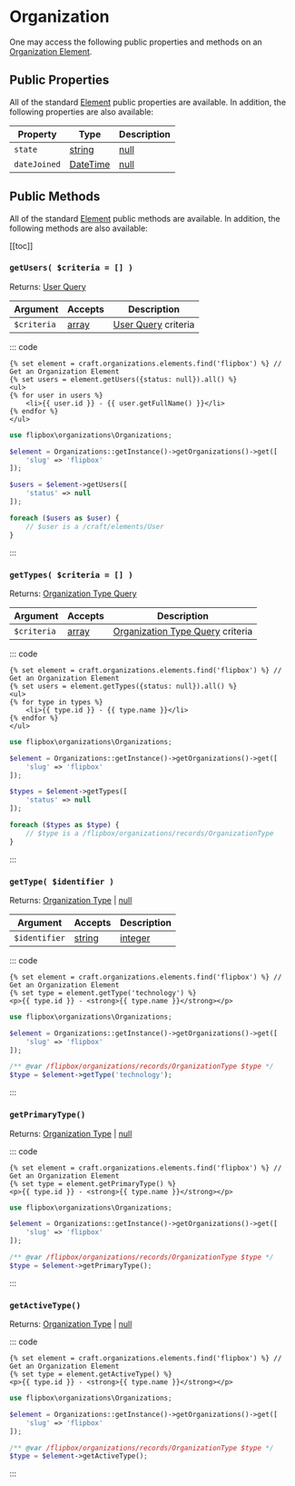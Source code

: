 # Organization

One may access the following public properties and methods on an [Organization Element].

## Public Properties
All of the standard [Element](https://docs.craftcms.com/api/v3/craft-base-element.html#public-properties) public properties are available.  In addition, the following properties are also available:

| Property              | Type                                  | Description
| --------------------- | ------------------------------------- | ---------------------------------------------------------------------------------
| `state`               | [string] | [null]                       | The organization's state (custom defined)
| `dateJoined`          | [DateTime] | [null]                     | The date the organization joined

## Public Methods
All of the standard [Element](https://docs.craftcms.com/api/v3/craft-base-element.html#public-methods) public methods are available.  In addition, the following methods are also available:

[[toc]]

### `getUsers( $criteria = [] )` 

Returns: [User Query]

| Argument          | Accepts                   | Description
| ----------        | ----------                | ----------
| `$criteria`       | [array]                   | [User Query] criteria

::: code
```twig
{% set element = craft.organizations.elements.find('flipbox') %} // Get an Organization Element
{% set users = element.getUsers({status: null}).all() %}
<ul>
{% for user in users %}
    <li>{{ user.id }} - {{ user.getFullName() }}</li>
{% endfor %}
</ul>
```

```php
use flipbox\organizations\Organizations;

$element = Organizations::getInstance()->getOrganizations()->get([
    'slug' => 'flipbox'
]);

$users = $element->getUsers([
    'status' => null
]);

foreach ($users as $user) {
    // $user is a /craft/elements/User
}
```
:::


### `getTypes( $criteria = [] )`

Returns: [Organization Type Query]

| Argument          | Accepts                   | Description
| ----------        | ----------                | ----------
| `$criteria`       | [array]                   | [Organization Type Query] criteria

::: code
```twig
{% set element = craft.organizations.elements.find('flipbox') %} // Get an Organization Element
{% set users = element.getTypes({status: null}).all() %}
<ul>
{% for type in types %}
    <li>{{ type.id }} - {{ type.name }}</li>
{% endfor %}
</ul>
```

```php
use flipbox\organizations\Organizations;

$element = Organizations::getInstance()->getOrganizations()->get([
    'slug' => 'flipbox'
]);

$types = $element->getTypes([
    'status' => null
]);

foreach ($types as $type) {
    // $type is a /flipbox/organizations/records/OrganizationType
}
```
:::

### `getType( $identifier )`

Returns: [Organization Type] | [null]

| Argument          | Accepts                   | Description
| ----------        | ----------                | ----------
| `$identifier`     | [string] | [integer] | [null] | [Organization Type] criteria

::: code
```twig
{% set element = craft.organizations.elements.find('flipbox') %} // Get an Organization Element
{% set type = element.getType('technology') %}
<p>{{ type.id }} - <strong>{{ type.name }}</strong></p>
```

```php
use flipbox\organizations\Organizations;

$element = Organizations::getInstance()->getOrganizations()->get([
    'slug' => 'flipbox'
]);

/** @var /flipbox/organizations/records/OrganizationType $type */
$type = $element->getType('technology');
```
:::


### `getPrimaryType()`

Returns: [Organization Type] | [null]

::: code
```twig
{% set element = craft.organizations.elements.find('flipbox') %} // Get an Organization Element
{% set type = element.getPrimaryType() %}
<p>{{ type.id }} - <strong>{{ type.name }}</strong></p>
```

```php
use flipbox\organizations\Organizations;

$element = Organizations::getInstance()->getOrganizations()->get([
    'slug' => 'flipbox'
]);

/** @var /flipbox/organizations/records/OrganizationType $type */
$type = $element->getPrimaryType();
```
:::

### `getActiveType()`

Returns: [Organization Type] | [null]

::: code
```twig
{% set element = craft.organizations.elements.find('flipbox') %} // Get an Organization Element
{% set type = element.getActiveType() %}
<p>{{ type.id }} - <strong>{{ type.name }}</strong></p>
```

```php
use flipbox\organizations\Organizations;

$element = Organizations::getInstance()->getOrganizations()->get([
    'slug' => 'flipbox'
]);

/** @var /flipbox/organizations/records/OrganizationType $type */
$type = $element->getActiveType();
```
:::

[integer]: http://www.php.net/language.types.integer "Integer"
[array]: http://www.php.net/language.types.array "Array"
[string]: http://www.php.net/language.types.string "String"
[null]: http://www.php.net/language.types.null "Null"
[DateTime]: http://php.net/manual/en/class.datetime.php "DateTime"


[User]: https://docs.craftcms.com/api/v3/craft-elements-user.html "User Element"
[User Query]: https://docs.craftcms.com/api/v3/craft-elements-db-userquery.html "User Query"
[Organization Type Query]: /queries/organization-type "Organization Type Query"

[Organization Type]: organization-type "Organization Type"
[Organization Element]: organization "Organization"


